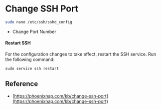 # Change SSH Port

```bash
sudo nano /etc/ssh/sshd_config
```

* Change Port Number

#### Restart SSH <a href="#ftoc-heading-5" id="ftoc-heading-5"></a>

For the configuration changes to take effect, restart the SSH service. Run the following command:

```
sudo service ssh restart
```





## Reference

* [https://phoenixnap.com/kb/change-ssh-port](https://phoenixnap.com/kb/change-ssh-port)
